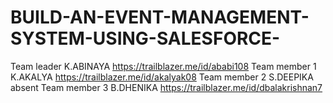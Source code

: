 # BUILD-AN-EVENT-MANAGEMENT-SYSTEM-USING-SALESFORCE-
Team leader K.ABINAYA https://trailblazer.me/id/ababi108
Team member 1 K.AKALYA https://trailblazer.me/id/akalyak08
Team member 2 S.DEEPIKA absent
Team member 3 B.DHENIKA https://trailblazer.me/id/dbalakrishnan7

